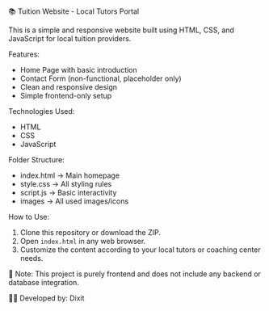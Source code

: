 📚 Tuition Website - Local Tutors Portal

This is a simple and responsive website built using HTML, CSS, and JavaScript for local tuition providers.

 Features:
- Home Page with basic introduction
- Contact Form (non-functional, placeholder only)
- Clean and responsive design
- Simple frontend-only setup

 Technologies Used:
- HTML
- CSS
- JavaScript 

 Folder Structure:
- index.html → Main homepage
- style.css → All styling rules
- script.js → Basic interactivity 
- images → All used images/icons

 How to Use:
1. Clone this repository or download the ZIP.
2. Open `index.html` in any web browser.
3. Customize the content according to your local tutors or coaching center needs.

📌 Note:
This project is purely frontend and does not include any backend or database integration.

👨‍💻 Developed by: Dixit


